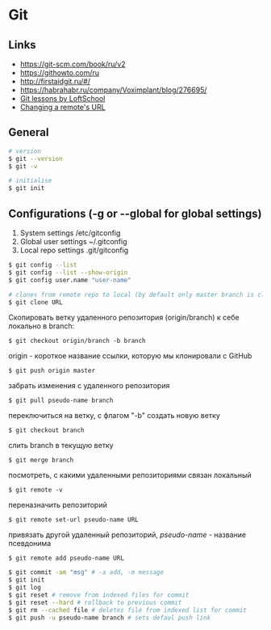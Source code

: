 # Git

## Links
- https://git-scm.com/book/ru/v2
- https://githowto.com/ru
- http://firstaidgit.ru/#/
- https://habrahabr.ru/company/Voximplant/blog/276695/
- [Git lessons by LoftSchool](https://www.youtube.com/playlist?list=PLY4rE9dstrJyTdVJpv7FibSaXB4BHPInb)
- [Changing a remote's URL](https://help.github.com/articles/changing-a-remote-s-url/)

## General
```bash
# version
$ git --version 
$ git -v

# initialise
$ git init
```

## Configurations (-g or --global for global settings)
1. System settings /etc/gitconfig
2. Global user settings ~/.gitconfig
3. Local repo settings .git/gitconfig
```bash
$ git config --list
$ git config --list --show-origin
$ git config user.name "user-name"
```
```bash
# clones from remote repo to local (by default only master branch is cloned)
$ git clone URL
```
Скопировать ветку удаленного репозитория (origin/branch) к себе локально в branch:
```
$ git checkout origin/branch -b branch
```
origin - короткое название ссылки, которую мы клонировали с GitHub
```
$ git push origin master
```
забрать изменения с удаленного репозитория
```
$ git pull pseudo-name branch
```
переключиться на ветку, с флагом "-b" создать новую ветку
```
$ git checkout branch
```
слить branch в текущую ветку
```
$ git merge branch
```
посмотреть, с какими удаленными репозиториями связан локальный
```
$ git remote -v
```
переназначить репозиторий
```
$ git remote set-url pseudo-name URL
```
привязать другой удаленный репозиторий, _pseudo-name_ - название псевдонима
```
$ git remote add pseudo-name URL
```

```bash
$ git commit -am "msg" # -a add, -m message
$ git init
$ git log
$ git reset # remove from indexed files for commit
$ git reset --hard # rollback to previous commit
$ git rm --cached file # deletes file from indexed list for commit
$ git push -u pseudo-name branch # sets defaul push link
```
